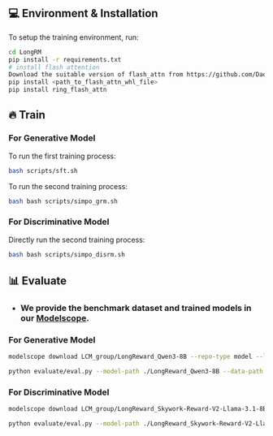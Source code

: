 ## 💻 Environment & Installation

To setup the training environment, run:

```bash
cd LongRM
pip install -r requirements.txt
# install flash attention
Download the suitable version of flash_attn from https://github.com/Dao-AILab/flash-attention/releases
pip install <path_to_flash_attn_whl_file>
pip install ring_flash_attn
```
## 🔥 Train

### For Generative Model
To run the first training process:
```bash
bash scripts/sft.sh 
```
To run the second training process:
```bash
bash bash scripts/simpo_grm.sh 
```

### For Discriminative Model
Directly run the second training process:
```bash
bash bash scripts/simpo_disrm.sh 
```


## 📊 Evaluate

* ###  We provide the benchmark dataset and trained models in our [Modelscope](https://modelscope.cn/collections/LongReward-Model-and-Dataset-2abfa246c09240).

### For Generative Model

```bash
modelscope download LCM_group/LongReward_Qwen3-8B --repo-type model --local_dir ./LongReward_Qwen3-8B

python evaluate/eval.py --model-path ./LongReward_Qwen3-8B --data-path ./LongReward-Bench
```

### For Discriminative Model

```bash
modelscope download LCM_group/LongReward_Skywork-Reward-V2-Llama-3.1-8B --repo-type model --local_dir ./LongReward_Skywork-Reward-V2-Llama-3.1-8B

python evaluate/eval.py --model-path ./LongReward_Skywork-Reward-V2-Llama-3.1-8B --data-path ./LongReward-Bench --is-disrm
```


